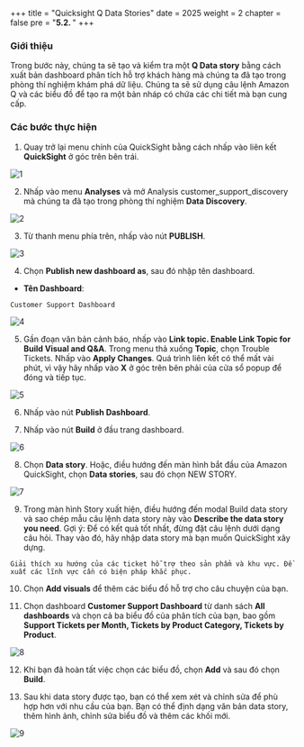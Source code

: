 +++
title = "Quicksight Q Data Stories"
date = 2025
weight = 2
chapter = false
pre = "<b>5.2. </b>"
+++

### Giới thiệu
Trong bước này, chúng ta sẽ tạo và kiểm tra một **Q Data story** bằng cách xuất bản dashboard phân tích hỗ trợ khách hàng mà chúng ta đã tạo trong phòng thí nghiệm khám phá dữ liệu. Chúng ta sẽ sử dụng câu lệnh Amazon Q và các biểu đồ để tạo ra một bản nháp có chứa các chi tiết mà bạn cung cấp.

### Các bước thực hiện

1. Quay trở lại menu chính của QuickSight bằng cách nhấp vào liên kết **QuickSight** ở góc trên bên trái.

![1](/images/5/5.2/1.png)

2. Nhấp vào menu **Analyses** và mở Analysis customer_support_discovery mà chúng ta đã tạo trong phòng thí nghiệm **Data Discovery**.

![2](/images/5/5.2/2.png)

3. Từ thanh menu phía trên, nhấp vào nút **PUBLISH**.

![3](/images/5/5.2/3.png)

4. Chọn **Publish new dashboard as**, sau đó nhập tên dashboard.

* **Tên Dashboard**:

`Customer Support Dashboard`

![4](/images/5/5.2/4.png)

5. Gần đoạn văn bản cảnh báo, nhấp vào **Link topic. Enable Link Topic for Build Visual and Q&A**. Trong menu thả xuống **Topic**, chọn Trouble Tickets. Nhấp vào **Apply Changes**. Quá trình liên kết có thể mất vài phút, vì vậy hãy nhấp vào **X** ở góc trên bên phải của cửa sổ popup để đóng và tiếp tục.

![5](/images/5/5.2/5.png)

6. Nhấp vào nút **Publish Dashboard**.

7. Nhấp vào nút **Build** ở đầu trang dashboard.

![6](/images/5/5.2/6.png)

8. Chọn **Data story**. Hoặc, điều hướng đến màn hình bắt đầu của Amazon QuickSight, chọn **Data stories**, sau đó chọn NEW STORY.

![7](/images/5/5.2/7.png)

9. Trong màn hình Story xuất hiện, điều hướng đến modal Build data story và sao chép mẫu câu lệnh data story này vào **Describe the data story you need**. Gợi ý: Để có kết quả tốt nhất, đừng đặt câu lệnh dưới dạng câu hỏi. Thay vào đó, hãy nhập data story mà bạn muốn QuickSight xây dựng.

`Giải thích xu hướng của các ticket hỗ trợ theo sản phẩm và khu vực. Đề xuất các lĩnh vực cần có biện pháp khắc phục.`

10. Chọn **Add visuals** để thêm các biểu đồ hỗ trợ cho câu chuyện của bạn.

11. Chọn dashboard **Customer Support Dashboard** từ danh sách **All dashboards** và chọn cả ba biểu đồ của phân tích của bạn, bao gồm **Support Tickets per Month, Tickets by Product Category, Tickets by Product**.

![8](/images/5/5.2/8.png)

12. Khi bạn đã hoàn tất việc chọn các biểu đồ, chọn **Add** và sau đó chọn **Build**.

13. Sau khi data story được tạo, bạn có thể xem xét và chỉnh sửa để phù hợp hơn với nhu cầu của bạn. Bạn có thể định dạng văn bản data story, thêm hình ảnh, chỉnh sửa biểu đồ và thêm các khối mới.

![9](/images/5/5.2/9.png)